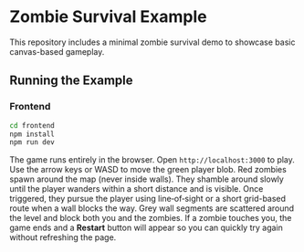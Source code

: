 # Zombie Survival Example

This repository includes a minimal zombie survival demo to showcase basic canvas-based gameplay.

## Running the Example

### Frontend

```bash
cd frontend
npm install
npm run dev
```

The game runs entirely in the browser. Open `http://localhost:3000` to play. Use the arrow keys or WASD to move the green player blob. Red zombies spawn around the map (never inside walls). They shamble around slowly until the player wanders within a short distance and is visible. Once triggered, they pursue the player using line‑of‑sight or a short grid-based route when a wall blocks the way. Grey wall segments are scattered around the level and block both you and the zombies. If a zombie touches you, the game ends and a **Restart** button will appear so you can quickly try again without refreshing the page.
